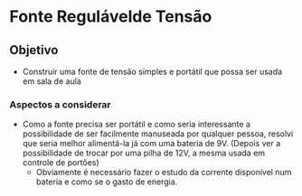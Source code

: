 # Fonte Regulávelde Tensão
## Objetivo
  * Construir uma fonte de tensão simples e portátil que possa ser usada em sala de aula






### Aspectos a considerar
* Como a fonte precisa ser portátil e como seria interessante a possibilidade de ser facilmente manuseada por qualquer pessoa, resolvi que seria melhor
  alimentá-la já com uma bateria de 9V. (Depois ver a possibilidade de trocar por uma pilha de 12V, a mesma usada em controle de portões)
  - Obviamente é necessário fazer o estudo da corrente disponível num bateria e como se o gasto de energia.
